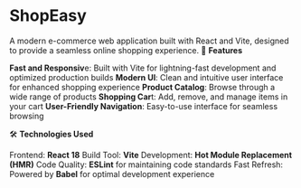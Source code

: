 # **ShopEasy**

A modern e-commerce web application built with React and Vite, designed to provide a seamless online shopping experience.
🚀 **Features**

**Fast and Responsiv**e: Built with Vite for lightning-fast development and optimized production builds
**Modern UI**: Clean and intuitive user interface for enhanced shopping experience
**Product Catalog**: Browse through a wide range of products
**Shopping Car**t: Add, remove, and manage items in your cart
**User-Friendly Navigation**: Easy-to-use interface for seamless browsing

🛠️ **Technologies Used**

Frontend: **React 18**
Build Tool: **Vite**
Development: **Hot Module Replacement (HMR)**
Code Quality: **ESLint** for maintaining code standards
Fast Refresh: Powered by **Babel** for optimal development experience
